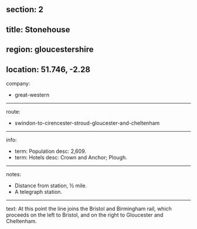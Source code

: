 section: 2
----
title: Stonehouse
----
region: gloucestershire
----
location: 51.746, -2.28
----
company:
- great-western
----
route:
- swindon-to-cirencester-stroud-gloucester-and-cheltenham
----
info:
- term: Population
  desc: 2,609.
- term: Hotels
  desc: Crown and Anchor; Plough.
----
notes:
- Distance from station, ½ mile.
- A telegraph station.
----
text: At this point the line joins the Bristol and Birmingham rail, which proceeds on the left to Bristol, and on the right to Gloucester and Cheltenham.
